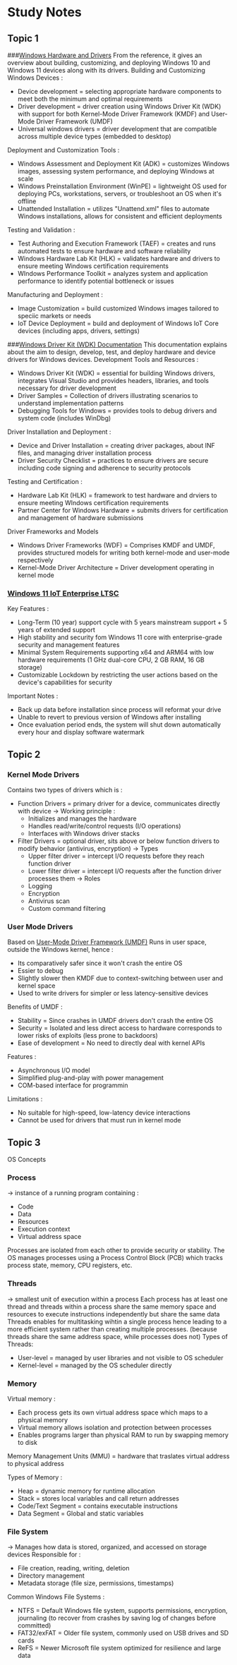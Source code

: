 # Study Notes

## Topic 1 
###[Windows Hardware and Drivers](https://learn.microsoft.com/en-us/windows-hardware/get-started/?view=windows-11)
From the reference, it gives an overview about building, customizing, and deploying Windows 10 and Windows 11 devices along with its drivers. 
Building and Customizing Windows Devices : 
- Device development = selecting appropriate hardware components to meet both the minimum and optimal requirements
- Driver development = driver creation using Windows Driver Kit (WDK) with support for both Kernel-Mode Driver Framework (KMDF) and User-Mode Driver Framework (UMDF)
- Universal windows drivers = driver development that are compatible across multiple device types (embedded to desktop)

Deployment and Customization Tools : 
- Windows Assessment and Deployment Kit (ADK) = customizes Windows images, assessing system performance, and deploying Windows at scale
- Windows Preinstallation Environment (WinPE) = lightweight OS used for deploying PCs, workstations, servers, or troubleshoot an OS when it's offline
- Unattended Installation = utilizes "Unattend.xml" files to automate Windows installations, allows for consistent and efficient deployments

Testing and Validation : 
- Test Authoring and Execution Framework (TAEF) = creates and runs automated tests to ensure hardware and software reliability
- Windows Hardware Lab Kit (HLK) = validates hardware and drivers to ensure meeting Windows certification requirements
- WIndows Performance Toolkit = analyzes system and application performance to identify potential bottleneck or issues

Manufacturing and Deployment : 
- Image Customization = build customized Windows images tailored to speciic markets or needs
- IoT Device Deployment = build and deployment of Windows IoT Core devices (including apps, drivers, settings)

###[Windows Driver Kit (WDK) Documentation](https://learn.microsoft.com/en-us/windows-hardware/drivers/)
This documentation explains about the aim to design, develop, test, and deploy hardware and device drivers for Windows devices.
Development Tools and Resources : 
- Windows Driver Kit (WDK) = essential for building Windows drivers, integrates Visual Studio and provides headers, libraries, and tools necessary for driver development
- Driver Samples = Collection of drivers illustrating scenarios to understand implementation patterns
- Debugging Tools for Windows = provides tools to debug drivers and system code (includes WinDbg)

Driver Installation and Deployment : 
- Device and Driver Installation = creating driver packages, about INF files, and managing driver installation process
- Driver Security Checklist = practices to ensure drivers are secure including code signing and adherence to security protocols

Testing and Certification : 
- Hardware Lab Kit (HLK) = framework to test hardware and drviers to ensure meeting WIndows certification requirements
- Partner Center for Windows Hardware = submits drivers for certification and management of hardware submissions

Driver Frameworks and Models
- Windows Driver Frameworks (WDF) = Comprises KMDF and UMDF, provides structured models for writing both kernel-mode and user-mode respectively
- Kernel-Mode Driver Architecture = Driver development operating in kernel mode



### [Windows 11 IoT Enterprise LTSC](https://www.microsoft.com/zh-tw/evalcenter/evaluate-windows-11-iot-enterprise-ltsc)
Key Features : 
- Long-Term (10 year) support cycle with 5 years mainstream support + 5 years of extended support
- High stability and security fom Windows 11 core with enterprise-grade security and management features
- Minimal System Requirements supporting x64 and ARM64 with low hardware requirements (1 GHz dual-core CPU, 2 GB RAM, 16 GB storage)
- Customizable Lockdown by restricting the user actions based on the device's capabilities for security

Important Notes : 
- Back up data before installation since process will reformat your drive
- Unable to revert to previous version of Windows after installing
- Once evaluation period ends, the system will shut down automatically every hour and display software watermark


## Topic 2
### Kernel Mode Drivers
Contains two types of drivers which is : 
- Function Drivers = primary driver for a device, communicates directly with device
-> Working principle : 
  - Initializes and manages the hardware
  - Handles read/write/control requests (I/O operations)
  - Interfaces with Windows driver stacks
- Filter Drivers = optional driver, sits above or below function drivers to modify behavior (antivirus, encryption)
-> Types
  - Upper filter driver = intercept I/O requests before they reach function driver
  - Lower filter driver = intercept I/O requests after the function driver processes them
->  Roles
  - Logging
  - Encryption
  - Antivirus scan
  - Custom command filtering



### User Mode Drivers
Based on [User-Mode Driver Framework (UMDF)](https://learn.microsoft.com/en-us/windows-hardware/drivers/wdf/overview-of-the-umdf) 
Runs in user space, outside the Windows kernel, hence :
- Its comparatively safer since it won't crash the entire OS
- Essier to debug
- Slightly slower then KMDF due to context-switching between user and kernel space
- Used to write drivers for simpler or less latency-sensitive devices

Benefits of UMDF : 
- Stability = Since crashes in UMDF drivers don't crash the entire OS
- Security = Isolated and less direct access to hardware corresponds to lower risks of exploits (less prone to backdoors)
- Ease of development = No need to directly deal with kernel APIs

Features : 
- Asynchronous I/O model
- Simplified plug-and-play with power management
- COM-based interface for programmin

Limitations : 
- No suitable for high-speed, low-latency device interactions
- Cannot be used for drivers that must run in kernel mode

## Topic 3
OS Concepts 
### Process
-> instance of a running program containing :
- Code
- Data
- Resources
- Execution context
- Virtual address space

Processes are isolated from each other to provide security or stability. The OS manages processes using a Process Control Block (PCB) which tracks process state, memory, CPU registers, etc.

### Threads
-> smallest unit of execution within a process
Each process has at least one thread and threads within a process share the same memory space and resources to execute instructions independently but share the same data
Threads enables for multitasking wihtin a single process hence leading to a more efficient system rather than creating multiple processes. (because threads share the same address space, while processes does not)
Types of Threads: 
- User-level = managed by user libraries and not visible to OS scheduler
- Kernel-level = managed by the OS scheduler directly

### Memory
Virtual memory : 
- Each process gets its own virtual address space which maps to a physical memory
- Virtual memory allows isolation and protection between processes
- Enables programs larger than physical RAM to run by swapping memory to disk

Memory Management Units (MMU) = hardware that traslates virtual address to physical address

Types of Memory : 
- Heap = dynamic memory for runtime allocation
- Stack = stores local variables and call return addresses
- Code/Text Segment = contains executable instructions
- Data Segment = Global and static variables

### File System
-> Manages how data is stored, organized, and accessed on storage devices 
Responsible for : 
- File creation, reading, writing, deletion
- Directory management
- Metadata storage (file size, permissions, timestamps)

Common Windows File Systems : 
- NTFS = Default Windows file system, supports permissions, encryption, journaling (to recover from crashes by saving log of changes before committed)
- FAT32/exFAT = Older file system, commonly used on USB drives and SD cards
- ReFS = Newer Microsoft file system optimized for resilience and large data
